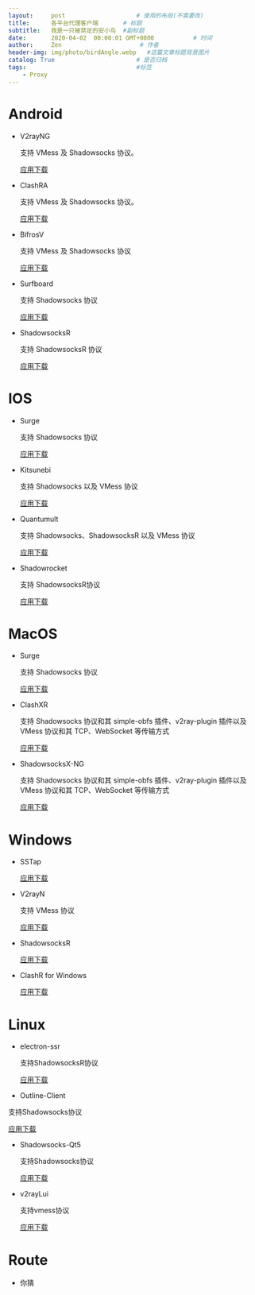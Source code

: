 ```yaml
---
layout:     post                    # 使用的布局(不需要改)
title:      各平台代理客户端       # 标题
subtitle:   我是一只被禁足的安小鸟  #副标题
date:       2020-04-02  00:00:01 GMT+0800           # 时间
author:     Zen                      # 作者
header-img: img/photo/birdAngle.webp   #这篇文章标题背景图片
catalog: True                       # 是否归档
tags:                               #标签
    - Proxy
---
```


# Android

+ V2rayNG

  支持 VMess 及 Shadowsocks 协议。

  [应用下载](https://github.com/zhangyiming748/aboutProxy/blob/master/Android/V2rayNG.apk)

+ ClashRA

  支持 VMess 及 Shadowsocks 协议。

  [应用下载](https://github.com/zhangyiming748/aboutProxy/blob/master/Android/ClashRA.apk)

+ BifrosV

  支持 VMess 及 Shadowsocks 协议

  [应用下载](https://github.com/zhangyiming748/aboutProxy/blob/master/Android/BifrostV.apk)

+ Surfboard

  支持 Shadowsocks 协议

  [应用下载](https://github.com/zhangyiming748/aboutProxy/blob/master/Android/HockeyAPP.apk)

+ ShadowsocksR

  支持 ShadowsocksR 协议

  [应用下载](https://github.com/zhangyiming748/aboutProxy/blob/master/Android/ShadowsocksR.apk)

# IOS

+ Surge

  支持 Shadowsocks 协议

  [应用下载](https://itunes.apple.com/us/app/surge-3/id1442620678?ls=1&mt=8)

+ Kitsunebi

  支持 Shadowsocks 以及 VMess 协议

  [应用下载](https://itunes.apple.com/us/app/kitsunebi-proxy-utility/id1446584073?ls=1&mt=8)

+ Quantumult

  支持 Shadowsocks、ShadowsocksR 以及 VMess 协议

  [应用下载](https://itunes.apple.com/us/app/quantumult/id1252015438?ls=1&mt=8)

+ Shadowrocket

  支持 ShadowsocksR协议

  [应用下载](https://itunes.apple.com/us/app/shadowrocket/id932747118?mt=8)

# MacOS

+ Surge

  支持 Shadowsocks 协议

  [应用下载](https://github.com/zhangyiming748/aboutProxy/blob/master/MacOS/Surge-latest.zip)

+ ClashXR

  支持 Shadowsocks 协议和其 simple-obfs 插件、v2ray-plugin 插件以及 VMess 协议和其 TCP、WebSocket 等传输方式

  [应用下载](https://github.com/zhangyiming748/aboutProxy/blob/master/MacOS/macOS_ClashXR.dmg)

+ ShadowsocksX-NG

  支持 Shadowsocks 协议和其 simple-obfs 插件、v2ray-plugin 插件以及 VMess 协议和其 TCP、WebSocket 等传输方式

  [应用下载](https://github.com/zhangyiming748/aboutProxy/blob/master/MacOS/ShadowsocksX.dmg)

# Windows

+ SSTap

  [应用下载](https://github.com/zhangyiming748/aboutProxy/blob/master/Windows/SSTap-game.zip)

+ V2rayN

  支持 VMess 协议

  [应用下载](https://github.com/zhangyiming748/aboutProxy/blob/master/Windows/Win_V2ray.zip)

+ ShadowsocksR

  [应用下载](https://github.com/zhangyiming748/aboutProxy/blob/master/Windows/Win_SSR(R).zip)

+ ClashR for Windows

  [应用下载](https://github.com/zhangyiming748/aboutProxy/blob/master/Windows/ClashR_Win_SSR_V2ray.zip)

# Linux

+ electron-ssr

  支持ShadowsocksR协议

  [应用下载](https://github.com/zhangyiming748/aboutProxy/blob/master/Linux/electron-ssr.AppImage)

+ Outline-Client

支持Shadowsocks协议

  [应用下载](https://github.com/zhangyiming748/aboutProxy/blob/master/Linux/Outline-Client.AppImage)

+ Shadowsocks-Qt5

  支持Shadowsocks协议

  [应用下载](https://github.com/zhangyiming748/aboutProxy/blob/master/Linux/Shadowsocks-Qt5.AppImage)

+ v2rayLui

  支持vmess协议

  [应用下载](https://github.com/zhangyiming748/aboutProxy/blob/master/Linux/v2rayLui.zip)

# Route

+ 你猜
